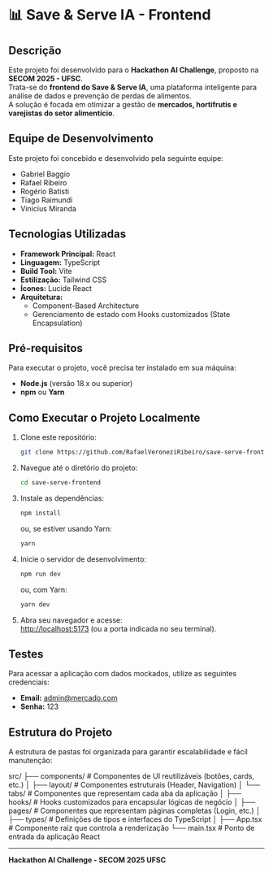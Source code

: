 # 📊 Save & Serve IA - Frontend

## Descrição

Este projeto foi desenvolvido para o **Hackathon AI Challenge**, proposto na **SECOM 2025 - UFSC**.  
Trata-se do **frontend do Save & Serve IA**, uma plataforma inteligente para análise de dados e prevenção de perdas de alimentos.  
A solução é focada em otimizar a gestão de **mercados, hortifrutis e varejistas do setor alimentício**.

## Equipe de Desenvolvimento

Este projeto foi concebido e desenvolvido pela seguinte equipe:

- Gabriel Baggio  
- Rafael Ribeiro  
- Rogério Batisti  
- Tiago Raimundi  
- Vinicius Miranda  

## Tecnologias Utilizadas

* **Framework Principal:** React  
* **Linguagem:** TypeScript  
* **Build Tool:** Vite  
* **Estilização:** Tailwind CSS  
* **Ícones:** Lucide React  
* **Arquitetura:**  
  * Component-Based Architecture  
  * Gerenciamento de estado com Hooks customizados (State Encapsulation)  

## Pré-requisitos

Para executar o projeto, você precisa ter instalado em sua máquina:

* **Node.js** (versão 18.x ou superior)  
* **npm** ou **Yarn**  

## Como Executar o Projeto Localmente

1. Clone este repositório:
    ```bash
    git clone https://github.com/RafaelVeroneziRibeiro/save-serve-frontend.git
    ```
2. Navegue até o diretório do projeto:
    ```bash
    cd save-serve-frontend
    ```
3. Instale as dependências:
    ```bash
    npm install
    ```
    ou, se estiver usando Yarn:
    ```bash
    yarn
    ```
4. Inicie o servidor de desenvolvimento:
    ```bash
    npm run dev
    ```
    ou, com Yarn:
    ```bash
    yarn dev
    ```
5. Abra seu navegador e acesse:  
   [http://localhost:5173](http://localhost:5173) (ou a porta indicada no seu terminal).  

## Testes

Para acessar a aplicação com dados mockados, utilize as seguintes credenciais:

* **Email:** admin@mercado.com  
* **Senha:** 123  

## Estrutura do Projeto

A estrutura de pastas foi organizada para garantir escalabilidade e fácil manutenção:

src/
├── components/ # Componentes de UI reutilizáveis (botões, cards, etc.)
│ ├── layout/ # Componentes estruturais (Header, Navigation)
│ └── tabs/ # Componentes que representam cada aba da aplicação
│
├── hooks/ # Hooks customizados para encapsular lógicas de negócio
│
├── pages/ # Componentes que representam páginas completas (Login, etc.)
│
├── types/ # Definições de tipos e interfaces do TypeScript
│
├── App.tsx # Componente raiz que controla a renderização
└── main.tsx # Ponto de entrada da aplicação React


---

**Hackathon AI Challenge - SECOM 2025 UFSC**

